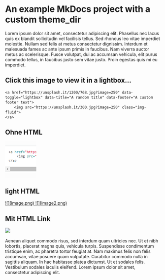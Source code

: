 # An example MkDocs project with a custom theme_dir

Lorem ipsum dolor sit amet, consectetur adipiscing elit. Phasellus nec lacus
quis ex blandit sollicitudin vel facilisis tellus. Sed rhoncus leo vitae
imperdiet molestie. Nullam sed felis at metus consectetur dignissim. Interdum et
malesuada fames ac ante ipsum primis in faucibus. Nam viverra auctor metus ac
scelerisque. Fusce volutpat, dui ac accumsan vehicula, elit purus commodo
tellus, in faucibus justo sem vitae justo. Proin egestas quis mi eu imperdiet.

## Click this image to view it in a lightbox...


```
<a href="https://unsplash.it/1200/768.jpg?image=250" data-toggle="lightbox" data-title="A random title" data-footer="A custom footer text">
    <img src="https://unsplash.it/300.jpg?image=250" class="img-fluid">
</a>
```


## Ohne HTML

![](image2.png)

## light HTML
<a href="image.png" data-lightbox="image" style="max-height:100px">
![](image.png)
</a>

<a href="image2.png" data-lightbox="image" >
![](image2.png)
</a>




## Mit HTML Link

<a href="https://unsplash.it/1200/768.jpg?image=250" data-lightbox="image" data-title="A random title" data-footer="A custom footer text">
    <img src="https://unsplash.it/300.jpg?image=250" class="img-fluid">
</a>

Aenean aliquet commodo risus, sed interdum quam ultricies nec. Ut et nibh
lobortis, placerat magna quis, vehicula turpis. Suspendisse condimentum
tristique enim, ac pharetra tortor feugiat at. Nam maximus felis non felis
accumsan, vitae posuere quam vulputate. Curabitur commodo nulla in sagittis
aliquam. In hac habitasse platea dictumst. Ut et sodales felis. Vestibulum
sodales iaculis eleifend. Lorem ipsum dolor sit amet, consectetur adipiscing
elit.